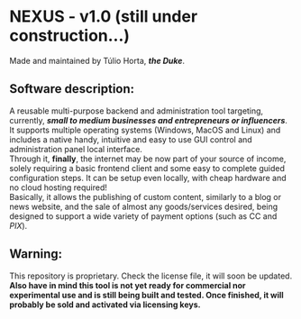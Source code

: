 # NEXUS - v1.0 (still under construction...)
Made and maintained by Túlio Horta, _**the Duke**_.

## Software description:
A reusable multi-purpose backend and administration tool targeting, currently, _**small to medium businesses and entrepreneurs or influencers**_. \
It supports multiple operating systems (Windows, MacOS and Linux) and includes a native handy, intuitive and easy to use GUI control and administration panel local interface. \
Through it, **finally**, the internet may be now part of your source of income, solely requiring a basic frontend client and some easy to complete guided configuration steps. It can be setup even locally, with cheap hardware and no cloud hosting required! \
Basically, it allows the publishing of custom content, similarly to a blog or news website, and the sale of almost any goods/services desired, being designed to support a wide variety of payment options (such as CC and _PIX_).

## Warning: 
This repository is proprietary. Check the license file, it will soon be updated. **Also have in mind this tool is not yet ready for commercial nor experimental use and is still being built and tested. Once finished, it will probably be sold and activated via licensing keys.**


